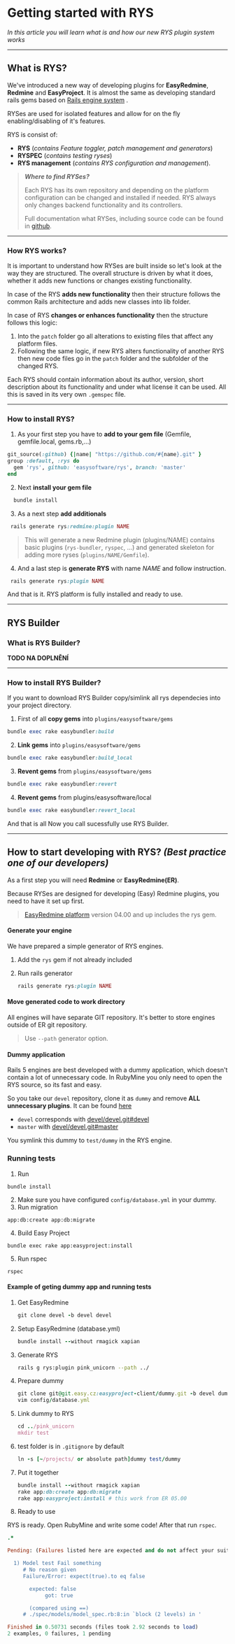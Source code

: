 # Getting started with RYS

*In this article you will learn what is and how our new RYS plugin system works*

---

## What is RYS? 

We've introduced a new way of developing plugins for **EasyRedmine**, **Redmine** and **EasyProject**. It is almost the same as developing standard rails gems based on [Rails engine system](https://guides.rubyonrails.org/engines.html) .

RYSes are used for isolated features and allow for on the fly enabling/disabling of it's features. 

RYS is consist of:
- **RYS** (*contains Feature toggler, patch management and generators*)
- **RYSPEC** (*contains testing ryses*)
- **RYS management** (*contains RYS configuration and management*). 

<!-- theme: info -->
>***Where to find RYSes?***
>
>Each RYS has its own repository and depending on the platform configuration can be changed and installed if needed. RYS always only changes backend functionality and its controllers.
>
> Full documentation what RYSes, including source code can be found in [github](https://github.com/easysoftware/rys).

--- 
### How RYS works?

It is important to understand how RYSes are built inside so let's look at the way they are structured. The overall structure is driven by what it does, whether it adds new functions or changes existing functionality.

In case of the RYS **adds new functionality** then their structure follows the common Rails architecture and adds new classes into lib folder.

In case of RYS **changes or enhances functionality** then the structure follows this logic:
1. Into the `patch` folder go all alterations to existing files that affect any platform files.
2. Following the same logic, if new RYS alters functionality of another RYS then new code files go in the `patch` folder and the subfolder of the changed RYS.

Each RYS should contain information about its author, version, short description about its functionality and under what license it can be used. All this is saved in its very own `.gemspec` file.

---
### How to install RYS?

1. As your first step you have to **add to your gem file** (Gemfile, gemfile.local, gems.rb,...)

```ruby
git_source(:github) {|name| "https://github.com/#{name}.git" }
group :default, :rys do
  gem 'rys', github: 'easysoftware/rys', branch: 'master'
end
```
2. Next  **install your gem file**
```ruby
  bundle install
```
3. As a next step **add additionals**
```ruby
 rails generate rys:redmine:plugin NAME
```
<!-- theme: info -->
>This will generate a new Redmine plugin (plugins/NAME) contains basic plugins (`rys-bundler`, `ryspec`, ...) and generated skeleton for adding more ryses (`plugins/NAME/Gemfile`).

4. And a last step is **generate RYS** with name *NAME* and follow instruction. 

```ruby
 rails generate rys:plugin NAME
```

And that is it. RYS platform is fully installed and ready to use.

---
## RYS Builder
### What is RYS Builder?

**TODO NA DOPLNĚNÍ** 

---

### How to install RYS Builder?

If you want to download RYS Builder copy/simlink all rys dependecies into your project directory. 

1. First of all **copy gems** into `plugins/easysoftware/gems` 

```ruby
bundle exec rake easybundler:build
```

2. **Link gems** into `plugins/easysoftware/gems`

```ruby
bundle exec rake easybundler:build_local
```

3. **Revent gems** from `plugins/easysoftware/gems`

```ruby
bundle exec rake easybundler:revert
```

4. **Revent gems** from plugins/easysoftware/local

```ruby
bundle exec rake easybundler:revert_local
```

And that is all Now you call sucessfully use RYS Builder.

---



## How to start developing with RYS? *(Best practice one of our developers)*

As a first step you will need **Redmine** or **EasyRedmine(ER)**. 

Because RYSes are designed for developing (Easy) Redmine plugins, you need to have it set up first.

> [EasyRedmine platform](https://git.easy.cz/devel/devel/tree/devel) version 04.00 and up includes the rys gem.

#### Generate your engine

We have prepared a simple generator of RYS engines.

1. Add the `rys` gem if not already included

2. Run rails generator
   
   ```ruby
   rails generate rys:plugin NAME
   ```

#### Move generated code to work directory

All engines will have separate GIT repository. It's better to store engines outside of ER git repository.

> Use `--path` generator option.

#### Dummy application

Rails 5 engines are best developed with a dummy application, which doesn't contain a lot of unnecessary code. In RubyMine you only need to open the RYS source, so its fast and easy. 

So you take our `devel` repository, clone it as `dummy` and remove **ALL unnecessary plugins**. It can be found [here](https://git.easy.cz/easyproject-client/dummy)
- `devel` corresponds with [devel/devel.git#devel](https://git.easy.cz/devel/devel/tree/devel)
- `master` with [devel/devel.git#master](https://git.easy.cz/devel/devel/tree/master)

You symlink this dummy to `test/dummy` in the RYS engine.

### Running tests

1. Run
```
bundle install
```
2. Make sure you have configured `config/database.yml` in your dummy.
3. Run migration
```
app:db:create app:db:migrate
```
4. Build Easy Project
```
bundle exec rake app:easyproject:install
```
5. Run rspec
```
rspec
```

#### Example of geting dummy app and running tests


1. Get EasyRedmine
   
   ```ruby
   git clone devel -b devel devel
   ```

2. Setup EasyRedmine (database.yml)
   
   ```ruby
   bundle install --without rmagick xapian
   ```

3. Generate RYS
   
   ```bash
   rails g rys:plugin pink_unicorn --path ../
   ```

4. Prepare dummy
   
   ```ruby
   git clone git@git.easy.cz:easyproject-client/dummy.git -b devel dummy
   vim config/database.yml
   ```

5. Link dummy to RYS
   
   ```ruby
   cd ../pink_unicorn
   mkdir test
   ```
   
6. test folder is in `.gitignore` by default
  
   ```ruby
   ln -s [~/projects/ or absolute path]dummy test/dummy
   ```

7. Put it together
   
   ```ruby
   bundle install --without rmagick xapian
   rake app:db:create app:db:migrate
   rake app:easyproject:install # this work from ER 05.00
   ```

8. Ready to use

RYS is ready. Open RubyMine and write some code! After that run `rspec`.

```ruby
.*

Pending: (Failures listed here are expected and do not affect your suite's status)

  1) Model test Fail something
     # No reason given
     Failure/Error: expect(true).to eq false

       expected: false
            got: true

       (compared using ==)
     # ./spec/models/model_spec.rb:8:in `block (2 levels) in '

Finished in 0.50731 seconds (files took 2.92 seconds to load)
2 examples, 0 failures, 1 pending
```










